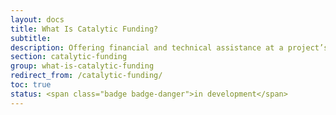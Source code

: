 ```yaml
---
layout: docs
title: What Is Catalytic Funding?
subtitle:
description: Offering financial and technical assistance at a project’s earliest stages of development creates space for new leaders and ideas to emerge. This combination of funding and a deep network of support in turn fuels the capabilities and taps into the ingenuity of a city’s creative community.
section: catalytic-funding
group: what-is-catalytic-funding
redirect_from: /catalytic-funding/
toc: true
status: <span class="badge badge-danger">in development</span>
---
```

